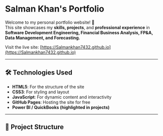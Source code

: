 # Salman Khan's Portfolio

Welcome to my personal portfolio website! 🚀  
This site showcases my **skills, projects**, and **professional experience** in **Software Development Engineering, Financial Business Analysis, FP&A, Data Management, and Forecasting.**  

Visit the live site: [https://Salmankhan7432.github.io](https://Salmankhan7432.github.io)

---

## 🛠 Technologies Used

- **HTML5**: For the structure of the site  
- **CSS3**: For styling and layout  
- **JavaScript**: For dynamic content and interactivity  
- **GitHub Pages**: Hosting the site for free  
- **Power BI / QuickBooks (highlighted in projects)**

---

## 📁 Project Structure

